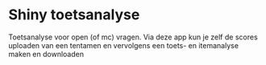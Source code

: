 # Shiny toetsanalyse
Toetsanalyse voor open (of mc) vragen. Via deze app kun je zelf de scores uploaden van een tentamen en vervolgens een toets- en itemanalyse maken en downloaden

